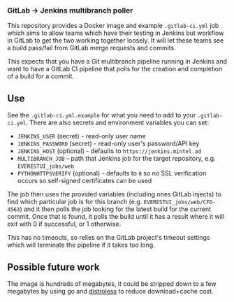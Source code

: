 ### GitLab → Jenkins multibranch poller
This repository provides a Docker image and example `.gitlab-ci.yml` job which aims to allow teams which have their testing in Jenkins but workflow in GitLab to get the two working together loosely. It will let these teams see a build pass/fail from GitLab merge requests and commits.

This expects that you have a Git multibranch pipeline running in Jenkins and want to have a GitLab CI pipeline that polls for the creation and completion of a build for a commit.

## Use
See the `.gitlab-ci.yml.example` for what you need to add to your `.gitlab-ci.yml`. There are also secrets and environment variables you can set:

 * `JENKINS_USER` (secret) - read-only user name
 * `JENKINS_PASSWORD` (secret) - read-only user's password/API key
 * `JENKINS_HOST` (optional) - defaults to `https://jenkins.mintel.ad`
 * `MULTIBRANCH_JOB` - path that Jenkins job for the target repository, e.g. `EVERESTUI_jobs/web`
 * `PYTHONHTTPSVERIFY` (optional) - defaults to `0` so no SSL verification occurs so self-signed certificates can be used

The job then uses the provided variables (including ones GitLab injects) to find which particular job is for this branch (e.g. `EVERESTUI_jobs/web/CFD-4563`) and it then polls the job looking for the latest build for the current commit. Once that is found, it polls the build until it has a result where it will exit with 0 if successful, or 1 otherwise.

This has no timeouts, so relies on the GitLab project's timeout settings which will terminate the pipeline if it takes too long.

## Possible future work
The image is hundreds of megabytes, it could be stripped down to a few megabytes by using go and [distroless](https://github.com/GoogleContainerTools/distroless) to reduce download+cache cost.
